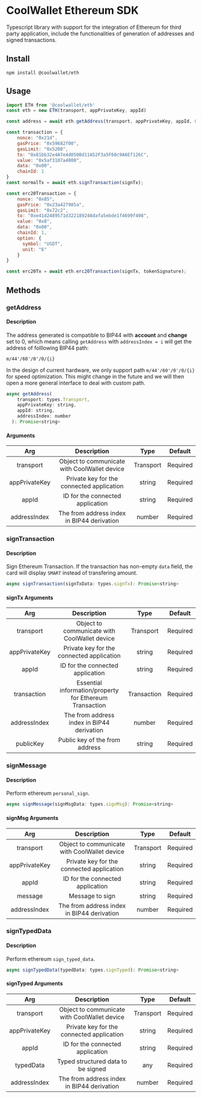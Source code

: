 # CoolWallet Ethereum SDK

Typescript library with support for the integration of Ethereum for third party application, include the functionalities of generation of addresses and signed transactions. 

## Install

```shell
npm install @coolwallet/eth
```

## Usage

```javascript
import ETH from '@coolwallet/eth'
const eth = new ETH(transport, appPrivateKey, appId)

const address = await eth.getAddress(transport, appPrivateKey, appId, 0);

const transaction = {
    nonce: "0x21d",
    gasPrice: "0x59682f00",
    gasLimit: "0x5208",
    to: "0x81bb32e4A7e4d0500d11A52F3a5F60c9A6Ef126C",
    value: "0x5af3107a4000",
    data: "0x00",
    chainId: 1
}
const normalTx = await eth.signTransaction(signTx);

const erc20Transaction = {
    nonce: "0x85",
    gasPrice: "0x23a427985a",
    gasLimit: "0x72c2",
    to: "0xe41d2489571d322189246dafa5ebde1f4699f498",
    value: "0x0",
    data: "0x00",
    chainId: 1,
    option: {
      symbol: "USDT",
      unit: "6"
    }
}

const erc20Tx = await eth.erc20Transaction(signTx, tokenSignature);
```

## Methods

### getAddress

#### Description

The address generated is compatible to BIP44 with **account** and **change** set to 0, which means calling `getAddress` with `addressIndex = i` will get the address of folllowing BIP44 path:

```none
m/44'/60'/0'/0/{i}
```

In the design of current hardware, we only support path `m/44'/60'/0'/0/{i}` for speed optimization. This might change in the future and we will then open a more general interface to deal with custom path.

```javascript
async getAddress(
    transport: types.Transport,
    appPrivateKey: string,
    appId: string,
    addressIndex: number
  ): Promise<string>
```

#### Arguments

|      Arg      |                  Description                 |    Type   |  Default |
|:-------------:|:--------------------------------------------:|:---------:|:--------:|
|   transport   | Object to communicate with CoolWallet device | Transport | Required |
| appPrivateKey |   Private key for the connected application  |   string  | Required |
|     appId     |       ID for the connected application       |   string  | Required |
|  addressIndex |  The from address index in BIP44 derivation  |   number  | Required |


### signTransaction

#### Description

Sign Ethereum Transaction. If the transaction has non-empty `data` field, the card will display `SMART` instead of transfering amount.

```javascript
async signTransaction(signTxData: types.signTx): Promise<string>
```

#### signTx Arguments

|      Arg      |                       Description                       |     Type    |  Default |
|:-------------:|:-------------------------------------------------------:|:-----------:|:--------:|
|   transport   |       Object to communicate with CoolWallet device      |  Transport  | Required |
| appPrivateKey |        Private key for the connected application        |    string   | Required |
|     appId     |             ID for the connected application            |    string   | Required |
|  transaction  | Essential information/property for Ethereum Transaction | Transaction | Required |
|  addressIndex |        The from address index in BIP44 derivation       |    number   | Required |
|   publicKey   |              Public key of the from address             |    string   | Required |


### signMessage

#### Description

Perform ethereum `personal_sign`.

```javascript
async signMessage(signMsgData: types.signMsg): Promise<string> 

```

#### signMsg Arguments

|      Arg      |                  Description                 |    Type   |  Default |
|:-------------:|:--------------------------------------------:|:---------:|:--------:|
|   transport   | Object to communicate with CoolWallet device | Transport | Required |
| appPrivateKey |   Private key for the connected application  |   string  | Required |
|     appId     |       ID for the connected application       |   string  | Required |
|    message    |                Message to sign               |   string  | Required |
|  addressIndex |  The from address index in BIP44 derivation  |   number  | Required |

### signTypedData

#### Description

Perform ethereum `sign_typed_data`.

```javascript
async signTypedData(typedData: types.signTyped): Promise<string>
```

#### signTyped Arguments

|      Arg      |                  Description                 |    Type   |  Default |
|:-------------:|:--------------------------------------------:|:---------:|:--------:|
|   transport   | Object to communicate with CoolWallet device | Transport | Required |
| appPrivateKey |   Private key for the connected application  |   string  | Required |
|     appId     |       ID for the connected application       |   string  | Required |
|   typedData   |      Typed structured data to be signed      |    any    | Required |
|  addressIndex |  The from address index in BIP44 derivation  |   number  | Required |





